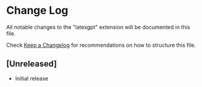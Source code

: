 # Change Log

All notable changes to the "latexgpt" extension will be documented in this file.

Check [Keep a Changelog](http://keepachangelog.com/) for recommendations on how to structure this file.

## [Unreleased]

- Initial release